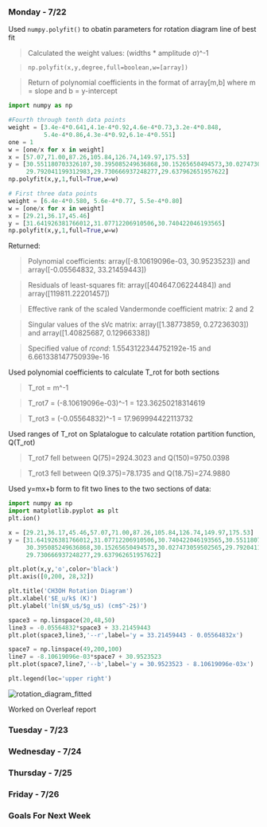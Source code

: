 ### Monday - 7/22

Used `numpy.polyfit()` to obatin parameters for rotation diagram line of best fit
> Calculated the weight values: (widths * amplitude σ)^-1 

> `np.polyfit(x,y,degree,full=boolean,w=[array])`

> Return of polynomial coefficients in the format of array[m,b] where m = slope and b = y-intercept

```python
import numpy as np

#Fourth through tenth data points
weight = [3.4e-4*0.641,4.1e-4*0.92,4.6e-4*0.73,3.2e-4*0.848,
          5.4e-4*0.86,4.3e-4*0.92,6.1e-4*0.551]
one = 1
w = [one/x for x in weight]
x = [57.07,71.00,87.26,105.84,126.74,149.97,175.53]
y = [30.551180703326107,30.395085249636868,30.15265650494573,30.027473059502565,
     29.792041199312983,29.730666937248277,29.637962651957622]
np.polyfit(x,y,1,full=True,w=w)

# First three data points
weight = [6.4e-4*0.580, 5.6e-4*0.77, 5.5e-4*0.80]
w = [one/x for x in weight]
x = [29.21,36.17,45.46]
y = [31.641926381766012,31.07712206910506,30.740422046193565] 
np.polyfit(x,y,1,full=True,w=w)
```

Returned:
> Polynomial coefficients: array([-8.10619096e-03, 30.9523523]) and array([-0.05564832, 33.21459443])

> Residuals of least-squares fit: array([404647.06224484]) and array([119811.22201457])

> Effective rank of the scaled Vandermonde coefficient matrix: 2 and 2

> Singular values of the sVc matrix: array([1.38773859, 0.27236303]) and array([1.40825687, 0.12966338])

> Specified value of *rcond*: 1.5543122344752192e-15 and 6.661338147750939e-16 

Used polynomial coefficients to calculate T_rot for both sections 
> T_rot = m^-1

> T_rot7 = (-8.10619096e-03)^-1 = 123.36250218314619

> T_rot3 = (-0.05564832)^-1 = 17.969994422113732

Used ranges of T_rot on Splatalogue to calculate rotation partition function, Q(T_rot)
> T_rot7 fell between Q(75)=2924.3023 and Q(150)=9750.0398

> T_rot3 fell between Q(9.375)=78.1735 and Q(18.75)=274.9880 

Used y=mx+b form to fit two lines to the two sections of data:

```python
import numpy as np
import matplotlib.pyplot as plt
plt.ion()

x = [29.21,36.17,45.46,57.07,71.00,87.26,105.84,126.74,149.97,175.53]
y = [31.641926381766012,31.07712206910506,30.740422046193565,30.551180703326107,
     30.395085249636868,30.15265650494573,30.027473059502565,29.792041199312983,
     29.730666937248277,29.637962651957622]

plt.plot(x,y,'o',color='black')
plt.axis([0,200, 28,32])

plt.title('CH3OH Rotation Diagram')
plt.xlabel('$E_u/k$ (K)')
plt.ylabel('ln($N_u$/$g_u$) (cm$^-2$)')

space3 = np.linspace(20,48,50)
line3 = -0.05564832*space3 + 33.21459443
plt.plot(space3,line3,'--r',label='y = 33.21459443 - 0.05564832x')

space7 = np.linspace(49,200,100)
line7 = -8.10619096e-03*space7 + 30.9523523
plt.plot(space7,line7,'--b',label='y = 30.9523523 - 8.10619096e-03x')

plt.legend(loc='upper right')
```

![rotation_diagram_fitted](https://user-images.githubusercontent.com/23585856/61667794-3377b380-ac98-11e9-8e34-e5d6f34c01ae.png)

Worked on Overleaf report 

### Tuesday - 7/23



### Wednesday - 7/24 



### Thursday - 7/25



### Friday - 7/26



### Goals For Next Week 

